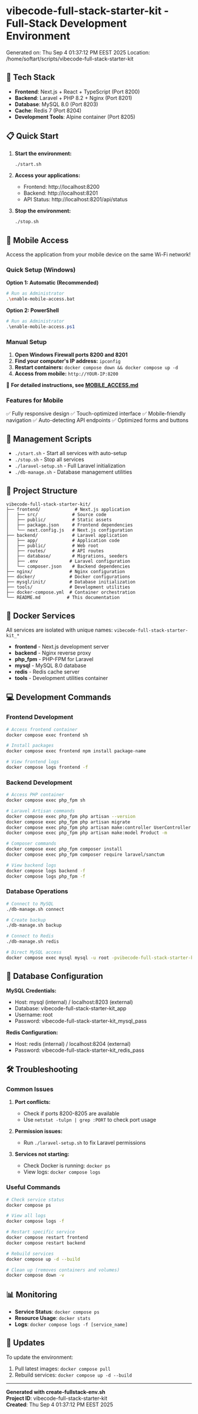 # vibecode-full-stack-starter-kit - Full-Stack Development Environment

Generated on: Thu Sep  4 01:37:12 PM EEST 2025
Location: /home/softart/scripts/vibecode-full-stack-starter-kit

## 🚀 Tech Stack

- **Frontend**: Next.js + React + TypeScript (Port 8200)
- **Backend**: Laravel + PHP 8.2 + Nginx (Port 8201)  
- **Database**: MySQL 8.0 (Port 8203)
- **Cache**: Redis 7 (Port 8204)
- **Development Tools**: Alpine container (Port 8205)

## 📋 Quick Start

1. **Start the environment:**
   ```bash
   ./start.sh
   ```

2. **Access your applications:**
   - Frontend: http://localhost:8200
   - Backend: http://localhost:8201
   - API Status: http://localhost:8201/api/status

3. **Stop the environment:**
   ```bash
   ./stop.sh
   ```

## 📱 Mobile Access

Access the application from your mobile device on the same Wi-Fi network!

### Quick Setup (Windows)

**Option 1: Automatic (Recommended)**
```bash
# Run as Administrator
.\enable-mobile-access.bat
```

**Option 2: PowerShell**
```powershell
# Run as Administrator
.\enable-mobile-access.ps1
```

### Manual Setup

1. **Open Windows Firewall ports 8200 and 8201**
2. **Find your computer's IP address:** `ipconfig`
3. **Restart containers:** `docker compose down && docker compose up -d`
4. **Access from mobile:** `http://YOUR-IP:8200`

📖 **For detailed instructions, see [MOBILE_ACCESS.md](MOBILE_ACCESS.md)**

### Features for Mobile

✅ Fully responsive design
✅ Touch-optimized interface
✅ Mobile-friendly navigation
✅ Auto-detecting API endpoints
✅ Optimized forms and buttons

## 🔧 Management Scripts

- `./start.sh` - Start all services with auto-setup
- `./stop.sh` - Stop all services
- `./laravel-setup.sh` - Full Laravel initialization
- `./db-manage.sh` - Database management utilities

## 📁 Project Structure

```
vibecode-full-stack-starter-kit/
├── frontend/             # Next.js application
│   ├── src/             # Source code
│   ├── public/          # Static assets
│   ├── package.json     # Frontend dependencies
│   └── next.config.js   # Next.js configuration
├── backend/             # Laravel application
│   ├── app/             # Application code
│   ├── public/          # Web root
│   ├── routes/          # API routes
│   ├── database/        # Migrations, seeders
│   ├── .env            # Laravel configuration
│   └── composer.json    # Backend dependencies
├── nginx/              # Nginx configuration
├── docker/             # Docker configurations
├── mysql/init/         # Database initialization
├── tools/              # Development utilities
├── docker-compose.yml  # Container orchestration
└── README.md          # This documentation
```

## 🐳 Docker Services

All services are isolated with unique names: `vibecode-full-stack-starter-kit_*`

- **frontend** - Next.js development server
- **backend** - Nginx reverse proxy
- **php_fpm** - PHP-FPM for Laravel
- **mysql** - MySQL 8.0 database
- **redis** - Redis cache server
- **tools** - Development utilities container

## 💻 Development Commands

### Frontend Development
```bash
# Access frontend container
docker compose exec frontend sh

# Install packages
docker compose exec frontend npm install package-name

# View frontend logs
docker compose logs frontend -f
```

### Backend Development
```bash
# Access PHP container
docker compose exec php_fpm sh

# Laravel Artisan commands
docker compose exec php_fpm php artisan --version
docker compose exec php_fpm php artisan migrate
docker compose exec php_fpm php artisan make:controller UserController
docker compose exec php_fpm php artisan make:model Product -m

# Composer commands
docker compose exec php_fpm composer install
docker compose exec php_fpm composer require laravel/sanctum

# View backend logs
docker compose logs backend -f
docker compose logs php_fpm -f
```

### Database Operations
```bash
# Connect to MySQL
./db-manage.sh connect

# Create backup
./db-manage.sh backup

# Connect to Redis
./db-manage.sh redis

# Direct MySQL access
docker compose exec mysql mysql -u root -pvibecode-full-stack-starter-kit_mysql_pass vibecode-full-stack-starter-kit_app
```

## 🔐 Database Configuration

**MySQL Credentials:**
- Host: mysql (internal) / localhost:8203 (external)
- Database: vibecode-full-stack-starter-kit_app
- Username: root
- Password: vibecode-full-stack-starter-kit_mysql_pass

**Redis Configuration:**
- Host: redis (internal) / localhost:8204 (external)  
- Password: vibecode-full-stack-starter-kit_redis_pass

## 🛠️ Troubleshooting

### Common Issues

1. **Port conflicts:**
   - Check if ports 8200-8205 are available
   - Use `netstat -tulpn | grep :PORT` to check port usage

2. **Permission issues:**
   - Run `./laravel-setup.sh` to fix Laravel permissions

3. **Services not starting:**
   - Check Docker is running: `docker ps`
   - View logs: `docker compose logs`

### Useful Commands

```bash
# Check service status
docker compose ps

# View all logs
docker compose logs -f

# Restart specific service
docker compose restart frontend
docker compose restart backend

# Rebuild services
docker compose up -d --build

# Clean up (removes containers and volumes)
docker compose down -v
```

## 📊 Monitoring

- **Service Status**: `docker compose ps`
- **Resource Usage**: `docker stats`
- **Logs**: `docker compose logs -f [service_name]`

## 🔄 Updates

To update the environment:
1. Pull latest images: `docker compose pull`
2. Rebuild services: `docker compose up -d --build`

---

**Generated with create-fullstack-env.sh**  
**Project ID**: vibecode-full-stack-starter-kit  
**Created**: Thu Sep  4 01:37:12 PM EEST 2025
